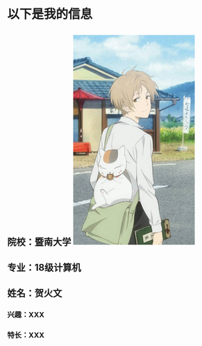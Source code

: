 # 以下是我的信息  
## 院校：暨南大学     <img src="https://github.com/Wen1203054281/Wen1203054281.github.io/blob/master/111.png" width="280" height="483.6"/>
## 专业：18级计算机 
## 姓名：贺火文
### 兴趣：XXX
### 特长：XXX
